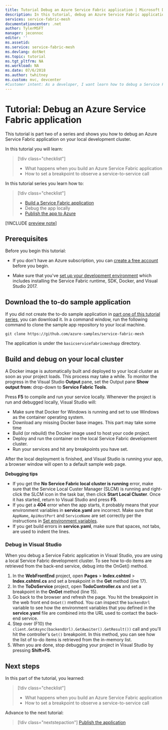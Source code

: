 ```yaml
---
title: Tutorial Debug an Azure Service Fabric application | Microsoft Docs
description: In this tutorial, debug an Azure Service Fabric application running on your local cluster.
services: service-fabric-mesh
documentationcenter: .net
author: TylerMSFT
manager: jeconnoc 
editor: ''
ms.assetid:  
ms.service: service-fabric-mesh
ms.devlang: dotNet
ms.topic: tutorial
ms.tgt_pltfrm: NA
ms.workload: NA
ms.date: 07/6/2018
ms.author: twhitney
ms.custom: mvc, devcenter 
#Customer intent: As a developer, I want learn how to debug a Service Fabric Mesh app that communicates with another service.
---
```


# Tutorial: Debug an Azure Service Fabric application

This tutorial is part two of a series and shows you how to debug an Azure Service Fabric application on your local development cluster.

In this tutorial you will learn:

> [!div class="checklist"]
> * What happens when you build an Azure Service Fabric application
> * How to set a breakpoint to observe a service-to-service call

In this tutorial series you learn how to:
> [!div class="checklist"]
> * [Build a Service Fabric application](service-fabric-mesh-tutorial-create-dotnetcore.md)
> * Debug the app locally
> * [Publish the app to Azure](service-fabric-mesh-tutorial-deploy-service-fabric-mesh-app.md)

[!INCLUDE [preview note](./includes/include-preview-note.md)]

## Prerequisites

Before you begin this tutorial:

* If you don't have an Azure subscription, you can [create a free account](https://azure.microsoft.com/free/?WT.mc_id=A261C142F) before you begin.

* Make sure that you've [set up your development environment](service-fabric-mesh-setup-developer-environment-sdk.md) which includes installing the Service Fabric runtime, SDK, Docker, and Visual Studio 2017.

## Download the to-do sample application

If you did not create the to-do sample application in [part one of this tutorial series](service-fabric-mesh-tutorial-create-dotnetcore.md), you can download it. In a command window, run the following command to clone the sample app repository to your local machine.

```
git clone https://github.com/azure-samples/service-fabric-mesh
```

The application is under the `basicservicefabricmeshapp` directory.

## Build and debug on your local cluster

A Docker image is automatically built and deployed to your local cluster as soon as your project loads. This process may take a while. To monitor the progress in the Visual Studio **Output** pane, set the Output pane **Show output from:** drop-down to **Service Fabric Tools**.

Press **F5** to compile and run your service locally. Whenever the project is run and debugged locally, Visual Studio will:

* Make sure that Docker for Windows is running and set to use Windows as the container operating system.
* Download any missing Docker base images. This part may take some time
* Build (or rebuild) the Docker image used to host your code project.
* Deploy and run the container on the local Service Fabric development cluster.
* Run your services and hit any breakpoints you have set.

After the local deployment is finished, and Visual Studio is running your app, a browser window will open to a default sample web page.

**Debugging tips**

* If you get the **No Service Fabric local cluster is running** error, make sure that the Service Local Custer Manager (SLCM) is running and right-click the SLCM icon in the task bar, then click **Start Local Cluster**. Once it has started, return to Visual Studio and press **F5**.
* If you get a **404** error when the app starts, it probably means that your environment variables in **service.yaml** are incorrect. Make sure that `AppName`, `ApiHostPort` and `ServiceName` are set correctly per the instructions in [Set environment variables](#set-environment-variables).
* If you get build errors in **service.yaml**, make sure that spaces, not tabs, are used to indent the lines.

### Debug in Visual Studio

When you debug a Service Fabric application in Visual Studio, you are using a local Service Fabric development cluster. To see how to-do items are retrieved from the back-end service, debug into the OnGet() method.
1. In the **WebFrontEnd** project, open **Pages** > **Index.cshtml** > **Index.cshtml.cs** and set a breakpoint in the **Get** method (line 17).
2. In the **ToDoService** project, open **TodoController.cs** and set a breakpoint in the **OnGet** method (line 15).
3. Go back to the browser and refresh the page. You hit the  breakpoint in the web front end `OnGet()` method. You can inspect the `backendUrl` variable to see how the environment variables that you defined in the **service.yaml** file are combined into the URL used to contact the back-end service.
4. Step over (F10) the `client.GetAsync(backendUrl).GetAwaiter().GetResult())` call and you'll hit the controller's `Get()` breakpoint. In this method, you can see how the list of to-do items is retrieved from the in-memory list.
5. When you are done, stop debugging your project in Visual Studio by pressing **Shift+F5**.
 
## Next steps

In this part of the tutorial, you learned:

> [!div class="checklist"]
> * What happens when you build an Azure Service Fabric application
> * How to set a breakpoint to observe a service-to-service call

Advance to the next tutorial:
> [!div class="nextstepaction"]
> [Publish the application](service-fabric-mesh-tutorial-deploy-service-fabric-mesh-app.md)